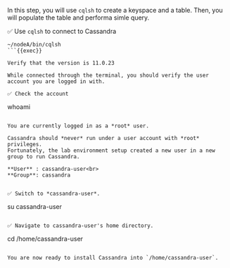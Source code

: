 In this step, you will use `cqlsh` to create a keyspace and a table.
Then, you will populate the table and performa simle query.

✅ Use `cqlsh` to connect to Cassandra
```
~/nodeA/bin/cqlsh
```{{exec}}

Verify that the version is 11.0.23

While connected through the terminal, you should verify the user account you are logged in with.

✅ Check the account
```
whoami
```{{exec}}

You are currently logged in as a *root* user.

Cassandra should *never* run under a user account with *root* privileges.
Fortunately, the lab environment setup created a new user in a new group to run Cassandra.

**User** : cassandra-user<br>
**Group**: cassandra


✅ Switch to *cassandra-user*.
```
su cassandra-user
```{{exec}}

✅ Navigate to cassandra-user's home directory.
```
cd /home/cassandra-user
```{{exec}}

You are now ready to install Cassandra into `/home/cassandra-user`.